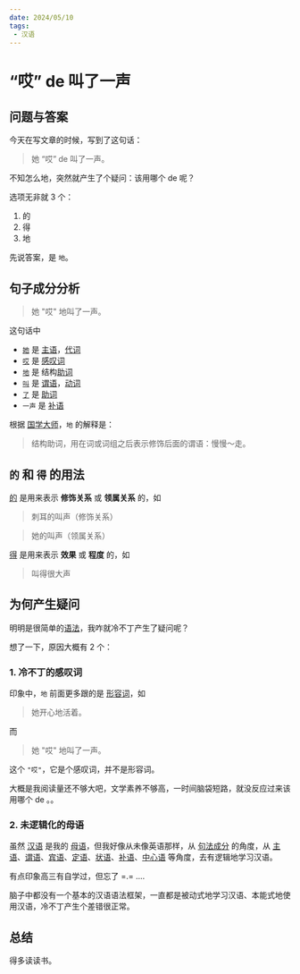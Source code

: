 ```yaml
---
date: 2024/05/10
tags: 
 - 汉语
---
```


# “哎” de 叫了一声

## 问题与答案

今天在写文章的时候，写到了这句话：

> 她 “哎” de 叫了一声。

不知怎么地，突然就产生了个疑问：该用哪个 de 呢？

选项无非就 3 个：

1. 的
2. 得
3. 地

先说答案，是 `地`。

## 句子成分分析

> 她 "哎" 地叫了一声。

这句话中

- [`她`](https://www.guoxuedashi.net/zidian/_5979.html) 是 [主语](https://zh.wikipedia.org/wiki/%E4%B8%BB%E8%AA%9E)，[代词](https://zh.wikipedia.org/wiki/%E4%BB%A3%E8%A9%9E)
- [`哎`](https://www.guoxuedashi.net/zidian/_54CE.html) 是 [感叹词](https://zh.wikipedia.org/wiki/%E6%84%9F%E5%8F%B9%E8%AF%8D)
- [`地`](https://www.guoxuedashi.net/zidian/_5730.html) 是 结构[助词](https://zh.wikipedia.org/wiki/%E5%8A%A9%E8%A9%9E)
- [`叫`](https://www.guoxuedashi.net/zidian/_53EB.html) 是 [谓语](https://zh.wikipedia.org/wiki/%E8%AC%82%E8%AA%9E)，[动词](https://zh.wikipedia.org/wiki/%E5%8A%A8%E8%AF%8D)
- [`了`](https://www.guoxuedashi.net/zidian/_4E86.html) 是 [助词](https://zh.wikipedia.org/wiki/%E5%8A%A9%E8%A9%9E)
- `一声` 是 [补语](https://zh.wikipedia.org/wiki/%E8%A1%A5%E8%AF%AD)

根据 [国学大师](https://www.guoxuedashi.net/zidian/_5730.html)，`地` 的解释是：

> 结构助词，用在词或词组之后表示修饰后面的谓语：慢慢～走。

## `的` 和 `得` 的用法

[的](https://www.guoxuedashi.net/zidian/_7684.html) 是用来表示 **修饰关系** 或 **领属关系** 的，如

> 刺耳的叫声（修饰关系）<br>

> 她的叫声（领属关系）

[得](https://www.guoxuedashi.net/zidian/_5F97.html) 是用来表示 **效果** 或 **程度** 的，如

> 叫得很大声

## 为何产生疑问

明明是很简单的[语法](https://zh.wikipedia.org/wiki/%E8%AF%AD%E6%B3%95)，我咋就冷不丁产生了疑问呢？

想了一下，原因大概有 2 个：

### 1. 冷不丁的感叹词

印象中，`地` 前面更多跟的是 [形容词](https://zh.wikipedia.org/wiki/%E5%BD%A2%E5%AE%B9%E8%AF%8D)，如

> 她开心地活着。

而

> 她 "哎" 地叫了一声。

这个 `"哎"`，它是个感叹词，并不是形容词。

大概是我阅读量还不够大吧，文学素养不够高，一时间脑袋短路，就没反应过来该用哪个 de 。。

### 2. 未逻辑化的母语

虽然 [汉语](https://zh.wikipedia.org/wiki/%E6%B1%89%E8%AF%AD) 是我的 [母语](https://zh.wikipedia.org/zh-hans/%E6%AF%8D%E8%AA%9E)，但我好像从未像英语那样，从 [句法成分](https://en.wikipedia.org/wiki/Constituent_(linguistics)) 的角度，从 [主语](https://zh.wikipedia.org/wiki/%E4%B8%BB%E8%AA%9E)、[谓语](https://zh.wikipedia.org/wiki/%E8%AC%82%E8%AA%9E)、[宾语](https://zh.wikipedia.org/wiki/%E8%B3%93%E8%AA%9E)、[定语](https://zh.wikipedia.org/wiki/%E5%AE%9A%E8%AA%9E)、[状语](https://zh.wikipedia.org/wiki/%E7%8B%80%E8%AA%9E)、[补语](https://zh.wikipedia.org/wiki/%E8%A1%A5%E8%AF%AD)、[中心语](https://zh.wikipedia.org/wiki/%E4%B8%AD%E5%BF%83%E8%AF%AD) 等角度，去有逻辑地学习汉语。

<span class="mask">有点印象高三有自学过，但忘了 =.= ....</span>

脑子中都没有一个基本的汉语语法框架，一直都是被动式地学习汉语、本能式地使用汉语，冷不丁产生个差错很正常。

## 总结

得多读读书。
